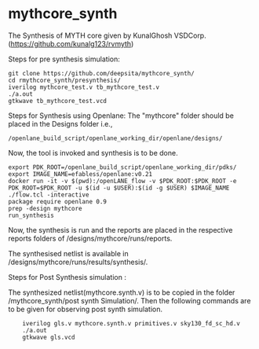 # mythcore_synth
The Synthesis of MYTH core given by KunalGhosh VSDCorp.(https://github.com/kunalg123/rvmyth)

Steps for pre synthesis simulation:

    git clone https://github.com/deepsita/mythcore_synth/
    cd rmythcore_synth/presynthesis/
    iverilog mythcore_test.v tb_mythcore_test.v
    ./a.out
    gtkwave tb_mythcore_test.vcd
    
Steps for Synthesis using Openlane: 
The "mythcore" folder should be placed in the Designs folder i.e., 


    /openlane_build_script/openlane_working_dir/openlane/designs/
           
Now, the tool is invoked and synthesis is to be done.


    export PDK_ROOT=/openlane_build_script/openlane_working_dir/pdks/
    export IMAGE_NAME=efabless/openlane:v0.21
    docker run -it -v $(pwd):/openLANE_flow -v $PDK_ROOT:$PDK_ROOT -e PDK_ROOT=$PDK_ROOT -u $(id -u $USER):$(id -g $USER) $IMAGE_NAME
    ./flow.tcl -interactive
    package require openlane 0.9
    prep -design mythcore
    run_synthesis
    
Now, the synthesis is run and the reports are placed in the respective reports folders of /designs/mythcore/runs/reports.

The synthesised netlist is available in /designs/mythcore/runs/results/synthesis/.

Steps for Post Synthesis simulation :

The synthesized netlist(mythcore.synth.v) is to be copied in the folder /mythcore_synth/post synth Simulation/. Then the following commands are to be given for observing post synth simulation.



        iverilog gls.v mythcore.synth.v primitives.v sky130_fd_sc_hd.v
        ./a.out
        gtkwave gls.vcd


